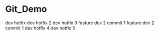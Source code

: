 # Git_Demo
dev hotfix
dev hotfix 2
dev hotfix 3
feature dev 2 commit 1
feature dev 2 commit 1
dev hotfix 4
dev hotfix 5